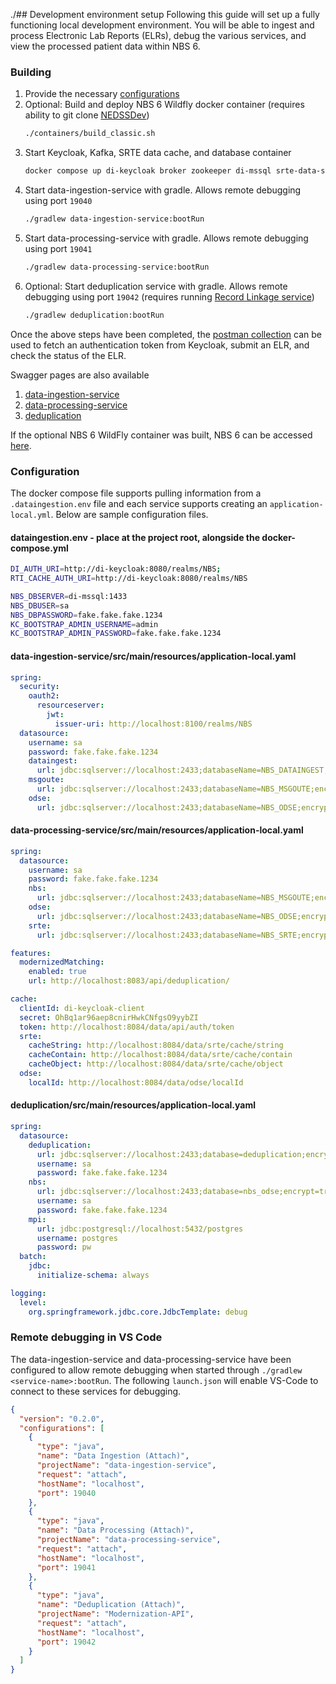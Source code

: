 ./## Development environment setup
Following this guide will set up a fully functioning local development environment. You will be able to ingest and process Electronic Lab Reports (ELRs), debug the various services, and view the processed patient data within NBS 6.

### Building
1. Provide the necessary [configurations](#configuration)
1. Optional: Build and deploy NBS 6 Wildfly docker container (requires ability to git clone [NEDSSDev](https://github.com/cdcent/))
      ```bash
      ./containers/build_classic.sh
      ```
2. Start Keycloak, Kafka, SRTE data cache, and database container
      ```bash
      docker compose up di-keycloak broker zookeeper di-mssql srte-data-service -d
      ```
3. Start data-ingestion-service with gradle. Allows remote debugging using port `19040`
      ```bash
      ./gradlew data-ingestion-service:bootRun
      ```
4. Start data-processing-service with gradle. Allows remote debugging using port `19041`
      ```bash
      ./gradlew data-processing-service:bootRun
      ```
5. Optional: Start deduplication service with gradle. Allows remote debugging using port `19042` (requires running [Record Linkage service](https://github.com/CDCgov/RecordLinker))
      ```bash
      ./gradlew deduplication:bootRun
      ```

Once the above steps have been completed, the [postman collection](./DataIngestion.postman_collection.json) can be used to fetch an authentication token from Keycloak, submit an ELR, and check the status of the ELR. 

Swagger pages are also available
1. [data-ingestion-service](http://localhost:8081/ingestion/swagger-ui/index.html)
2. [data-processing-service](http://localhost:8082/rti/swagger-ui/index.html)
3. [deduplication](http://localhost:8083/swagger-ui/index.html)

If the optional NBS 6 WildFly container was built, NBS 6 can be accessed [here](http://localhost:7002/nbs/login).


### Configuration
The docker compose file supports pulling information from a `.dataingestion.env` file and each service supports creating an `application-local.yml`. Below are sample configuration files.
#### dataingestion.env - place at the project root, alongside the docker-compose.yml
```bash
DI_AUTH_URI=http://di-keycloak:8080/realms/NBS;
RTI_CACHE_AUTH_URI=http://di-keycloak:8080/realms/NBS

NBS_DBSERVER=di-mssql:1433
NBS_DBUSER=sa
NBS_DBPASSWORD=fake.fake.fake.1234
KC_BOOTSTRAP_ADMIN_USERNAME=admin
KC_BOOTSTRAP_ADMIN_PASSWORD=fake.fake.fake.1234
```

#### data-ingestion-service/src/main/resources/application-local.yaml
```yml
spring:
  security:
    oauth2:
      resourceserver:
        jwt:
          issuer-uri: http://localhost:8100/realms/NBS
  datasource:
    username: sa
    password: fake.fake.fake.1234
    dataingest:
      url: jdbc:sqlserver://localhost:2433;databaseName=NBS_DATAINGEST;encrypt=true;trustServerCertificate=true;
    msgoute:
      url: jdbc:sqlserver://localhost:2433;databaseName=NBS_MSGOUTE;encrypt=true;trustServerCertificate=true;
    odse:
      url: jdbc:sqlserver://localhost:2433;databaseName=NBS_ODSE;encrypt=true;trustServerCertificate=true;
```

#### data-processing-service/src/main/resources/application-local.yaml
```yml
spring:
  datasource:
    username: sa
    password: fake.fake.fake.1234
    nbs:
      url: jdbc:sqlserver://localhost:2433;databaseName=NBS_MSGOUTE;encrypt=true;trustServerCertificate=true;
    odse:
      url: jdbc:sqlserver://localhost:2433;databaseName=NBS_ODSE;encrypt=true;trustServerCertificate=true;
    srte:
      url: jdbc:sqlserver://localhost:2433;databaseName=NBS_SRTE;encrypt=true;trustServerCertificate=true;

features:
  modernizedMatching:
    enabled: true
    url: http://localhost:8083/api/deduplication/

cache:
  clientId: di-keycloak-client
  secret: OhBq1ar96aep8cnirHwkCNfgsO9yybZI
  token: http://localhost:8084/data/api/auth/token
  srte:
    cacheString: http://localhost:8084/data/srte/cache/string
    cacheContain: http://localhost:8084/data/srte/cache/contain
    cacheObject: http://localhost:8084/data/srte/cache/object
  odse:
    localId: http://localhost:8084/data/odse/localId

```

#### deduplication/src/main/resources/application-local.yaml
```yml
spring:
  datasource:
    deduplication:
      url: jdbc:sqlserver://localhost:2433;database=deduplication;encrypt=true;trustServerCertificate=true;
      username: sa
      password: fake.fake.fake.1234
    nbs:
      url: jdbc:sqlserver://localhost:2433;database=nbs_odse;encrypt=true;trustServerCertificate=true;
      username: sa
      password: fake.fake.fake.1234
    mpi:
      url: jdbc:postgresql://localhost:5432/postgres
      username: postgres
      password: pw
  batch:
    jdbc:
      initialize-schema: always

logging:
  level:
    org.springframework.jdbc.core.JdbcTemplate: debug
```

### Remote debugging in VS Code
The data-ingestion-service and data-processing-service have been configured to allow remote debugging when started through `./gradlew <service-name>:bootRun`. The following `launch.json` will enable VS-Code to connect to these services for debugging.
```json
{
  "version": "0.2.0",
  "configurations": [
    {
      "type": "java",
      "name": "Data Ingestion (Attach)",
      "projectName": "data-ingestion-service",
      "request": "attach",
      "hostName": "localhost",
      "port": 19040
    },
    {
      "type": "java",
      "name": "Data Processing (Attach)",
      "projectName": "data-processing-service",
      "request": "attach",
      "hostName": "localhost",
      "port": 19041
    },
    {
      "type": "java",
      "name": "Deduplication (Attach)",
      "projectName": "Modernization-API",
      "request": "attach",
      "hostName": "localhost",
      "port": 19042
    }
  ]
}
```
